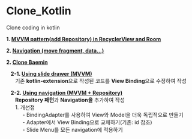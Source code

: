 # Clone_Kotlin
Clone coding in kotlin

**1. [MVVM pattern(add Repository) in RecyclerView and Room](https://ddangeun.tistory.com/81?category=874345)**

**2. [Navigation (move fragment, data...)](https://www.youtube.com/watch?v=4CrNKxoN_Dg&list=PLgOlaPUIbynqmlbCQ_dHAgY7lRj5-Ti_f&index=3)**


**2. [Clone Baemin](https://programmar.tistory.com/27?category=883390)**  

&nbsp;&nbsp;&nbsp;**2-1. [Using slide drawer (MVVM)](https://programmar.tistory.com/27?category=883390)**  
&nbsp;&nbsp;&nbsp;&nbsp;&nbsp;&nbsp;기존 **kotlin-extension**으로 작성된 코드를 **View Binding**으로 수정하여 작성  

&nbsp;&nbsp;&nbsp;**2-2. [Using navigation (MVVM + Repository)](https://programmar.tistory.com/27?category=883390)**  
&nbsp;&nbsp;&nbsp;&nbsp;&nbsp;&nbsp;**Repository 패턴**과 **Navigation을** 추가하여 작성  
&nbsp;&nbsp;&nbsp;&nbsp;&nbsp;&nbsp;1. 개선점  
&nbsp;&nbsp;&nbsp;&nbsp;&nbsp;&nbsp;&nbsp;&nbsp;&nbsp;&nbsp; - BindingAdapter를 사용하여 View와 Model을 더욱 독립적으로 만들기  
&nbsp;&nbsp;&nbsp;&nbsp;&nbsp;&nbsp;&nbsp;&nbsp;&nbsp;&nbsp; - Adapter에서 View Binding으로 교체하기(기존: id 참조)  
&nbsp;&nbsp;&nbsp;&nbsp;&nbsp;&nbsp;&nbsp;&nbsp;&nbsp;&nbsp; - Slide Menu를 모든 navigation에 적용하기